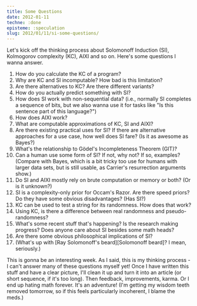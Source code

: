 ```yaml
---
title: Some Questions
date: 2012-01-11
techne: :done
episteme: :speculation
slug: 2012/01/11/si-some-questions/
---
```


Let's kick off the thinking process about Solomonoff Induction (SI), Kolmogorov complexity (KC), AIXI and so on. Here's some questions I wanna answer.

1. How do you calculate the KC of a program?
2. Why are KC and SI incomputable? How bad is this limitation?
3. Are there alternatives to KC? Are there different variants?
4. How do you actually predict something with SI?
5. How does SI work with non-sequential data? (i.e., normally SI completes a sequence of bits, but we also wanna use it for tasks like "Is this sentence part of this language?")
6. How does AIXI work?
7. What are computable approximations of KC, SI and AIXI?
8. Are there existing practical uses for SI? If there are alternative approaches for a use case, how well does SI fare? (Is it as awesome as Bayes?)
9. What's the relationship to Gödel's Incompleteness Theorem (GIT)?
10. Can a human use some form of SI? If not, why not? If so, examples? (Compare with Bayes, which is a bit tricky too use for humans with larger data sets, but is still usable, as Carrier's resurrection arguments show.)
11. Do SI and AIXI mostly rely on brute computation or memory or both? (Or is it unknown?)
12. SI is a complexity-only prior for Occam's Razor. Are there speed priors? Do they have some obvious disadvantages? (Has SI?)
13. KC can be used to test a string for its randomness. How does that work?
14. Using KC, is there a difference between real randomness and pseudo-randomness?
15. What's some recent stuff that's happening? Is the research making progress? Does anyone care about SI besides some math heads?
16. Are there some obvious philosophical implications of SI?
17. (What's up with [Ray Solomonoff's beard][Solomonoff beard]? I mean, seriously.) 

This is gonna be an interesting week. As I said, this is my thinking process - I can't answer many of these questions myself yet! Once I have written this stuff and have a clear picture, I'll clean it up and turn it into an article (or short sequence, if it's too long). Then feedback, improvements, karma. Or I end up hating math forever. It's an adventure! (I'm getting my wisdom teeth removed tomorrow, so if this feels particularly incoherent, I blame the meds.)
